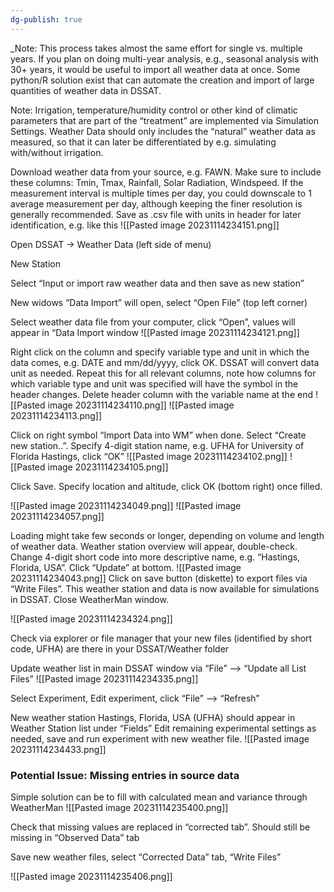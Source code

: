 ```yaml
---
dg-publish: true
---
```


_Note: This process takes almost the same effort for single vs. multiple years. If you plan on doing multi-year analysis, e.g., seasonal analysis with 30+ years, it would be useful to import all weather data at once. Some python/R solution exist that can automate the creation and import of large quantities of weather data in DSSAT.

Note: Irrigation, temperature/humidity control or other kind of climatic parameters that are part of the “treatment” are implemented via Simulation Settings. Weather Data should only includes the “natural” weather data as measured, so that it can later be differentiated by e.g. simulating with/without irrigation.

Download weather data from your source, e.g. FAWN. Make sure to include these columns: Tmin, Tmax, Rainfall, Solar Radiation, Windspeed. If the measurement interval is multiple times per day, you could downscale to 1 average measurement per day, although keeping the finer resolution is generally recommended. Save as .csv file with units in header for later identification, e.g. like this
![[Pasted image 20231114234151.png]]


Open DSSAT -> Weather Data (left side of menu)

New Station

Select “Input or import raw weather data and then save as new station”

New widows “Data Import” will open, select “Open File” (top left corner)

Select weather data file from your computer, click “Open”, values will appear in “Data Import window
![[Pasted image 20231114234121.png]]

Right click on the column and specify variable type and unit in which the data comes, e.g. DATE and mm/dd/yyyy, click OK. DSSAT will convert data unit as needed.
Repeat this for all relevant columns, note how columns for which variable type and unit was specified will have the symbol in the header changes. Delete header column with the variable name at the end
![[Pasted image 20231114234110.png]]
![[Pasted image 20231114234113.png]]

Click on right symbol “Import Data into WM” when done. Select “Create new station..”. Specify 4-digit station name, e.g. UFHA for University of Florida Hastings, click “OK”
![[Pasted image 20231114234102.png]]
![[Pasted image 20231114234105.png]]

  

Click Save. Specify location and altitude, click OK (bottom right) once filled.

  ![[Pasted image 20231114234049.png]]
  ![[Pasted image 20231114234057.png]]
  

Loading might take few seconds or longer, depending on volume and length of weather data. Weather station overview will appear, double-check. Change 4-digit short code into more descriptive name, e.g. “Hastings, Florida, USA”. Click “Update” at bottom.
![[Pasted image 20231114234043.png]]
Click on save button (diskette) to export files via “Write Files”. This weather station and data is now available for simulations in DSSAT. Close WeatherMan window.

![[Pasted image 20231114234324.png]]

Check via explorer or file manager that your new files (identified by short code, UFHA) are there in your DSSAT/Weather folder

Update weather list in main DSSAT window via “File” --> “Update all List Files”
![[Pasted image 20231114234335.png]]

Select Experiment, Edit experiment, click “File” --> “Refresh”

New weather station Hastings, Florida, USA (UFHA) should appear in Weather Station list under “Fields”
Edit remaining experimental settings as needed, save and run experiment with new weather file.
![[Pasted image 20231114234433.png]]

### Potential Issue: Missing entries in source data

Simple solution can be to fill with calculated mean and variance through WeatherMan
![[Pasted image 20231114235400.png]]

Check that missing values are replaced in “corrected tab”. Should still be missing in “Observed Data” tab

Save new weather files, select “Corrected Data” tab, “Write Files”

![[Pasted image 20231114235406.png]]